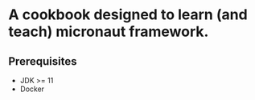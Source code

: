 # A cookbook designed to learn (and teach) micronaut framework.

## Prerequisites
* JDK >= 11
* Docker
